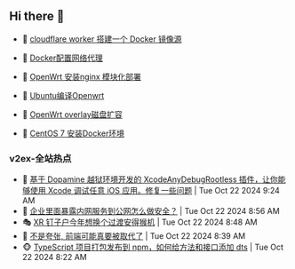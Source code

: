 ## Hi there 👋

<!--
**dkyg666/dkyg666** is a ✨ _special_ ✨ repository because its `README.md` (this file) appears on your GitHub profile.

Here are some ideas to get you started:

- 🔭 I’m currently working on ...
- 🌱 I’m currently learning ...
- 👯 I’m looking to collaborate on ...
- 🤔 I’m looking for help with ...
- 💬 Ask me about ...
- 📫 How to reach me: ...
- 😄 Pronouns: ...
- ⚡ Fun fact: ...
-->

<!-- BLOG-POST-LIST:START -->
- 🦩 [cloudflare worker 搭建一个 Docker 镜像源](http://blog.1996099.xyz/archives/cloudflare-worker-da-jian-yi-ge-docker-jing-xiang-zhan) 

- 🚦 [Docker配置网络代理](http://blog.1996099.xyz/archives/dockerpei-zhi-wang-luo-dai-li) 

- 🫶 [OpenWrt 安装nginx 模块化部署](http://blog.1996099.xyz/archives/openwrt-an-zhuang-nginx-mo-kuai-hua-bu-shu) 

- 🦄 [Ubuntu编译Openwrt](http://blog.1996099.xyz/archives/ubuntuzi-bian-yi-openwrt) 

- 🐻 [OpenWrt overlay磁盘扩容](http://blog.1996099.xyz/archives/openwrt-overlay) 

- 🤖 [CentOS 7 安装Docker环境](http://blog.1996099.xyz/archives/centos-docker) 
<!-- BLOG-POST-LIST:END -->

### v2ex-全站热点
<!-- v2ex:START -->
- 🥸 [基于 Dopamine 越狱环境开发的 XcodeAnyDebugRootless 插件，让你能够使用 Xcode 调试任意 iOS 应用。修复一些问题](https://www.v2ex.com/t/1082632#reply0) | Tue Oct 22 2024 9:24 AM
- 🤗 [企业里面暴露内网服务到公网怎么做安全？](https://www.v2ex.com/t/1082624#reply20) | Tue Oct 22 2024 8:56 AM
- 🎭 [XR 钉子户今年想换个过渡安得猴机](https://www.v2ex.com/t/1082621#reply12) | Tue Oct 22 2024 8:48 AM
- 🥷 [不是夸张, 前端可能真要被取代了](https://www.v2ex.com/t/1082619#reply0) | Tue Oct 22 2024 8:39 AM
- 🐵 [TypeScript 项目打包发布到 npm，如何给方法和接口添加 dts](https://www.v2ex.com/t/1082613#reply5) | Tue Oct 22 2024 8:22 AM<!-- v2ex:END -->

